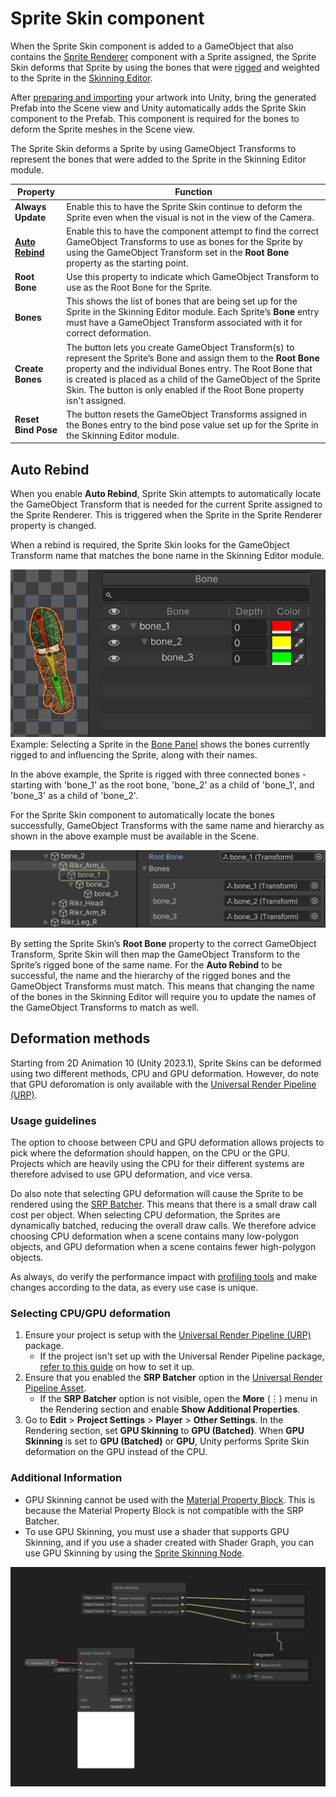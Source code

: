 # Sprite Skin component
When the Sprite Skin component is added to a GameObject that also contains the [Sprite Renderer](https://docs.unity3d.com/Manual/class-SpriteRenderer.html) component with a Sprite assigned, the Sprite Skin deforms that Sprite by using the bones that were [rigged](CharacterRig.md) and weighted to the Sprite in the [Skinning Editor](SkinningEditor.md).

After [preparing and importing](PreparingArtwork.md) your artwork into Unity, bring the generated Prefab into the Scene view and Unity automatically adds the Sprite Skin component to the Prefab. This component is required for the bones to deform the Sprite meshes in the Scene view.

The Sprite Skin deforms a Sprite by using GameObject Transforms to represent the bones that were added to the Sprite in the Skinning Editor module.

Property            | Function
--------------------|-----------------------------------------------------------------------------------------------------------------------------------------------------------------------------------------------------------------------------------------------------------------------------------------------------------------------------------------------------
**Always Update**   | Enable this to have the Sprite Skin continue to deform the Sprite even when the visual is not in the view of the Camera.
**[Auto Rebind](#auto-rebind)**     | Enable this to have the component attempt to find the correct GameObject Transforms to use as bones for the Sprite by using the GameObject Transform set in the **Root Bone** property as the starting point.
**Root Bone**       | Use this property to indicate which GameObject Transform to use as the Root Bone for the Sprite.
**Bones**           | This shows the list of bones that are being set up for the Sprite in the Skinning Editor module. Each Sprite’s **Bone** entry must have a GameObject Transform associated with it for correct deformation.
**Create Bones**    | The button lets you create GameObject Transform(s) to represent the Sprite’s Bone and assign them to the **Root Bone** property and the individual Bones entry. The Root Bone that is created is placed as a child of the GameObject of the Sprite Skin. The button is only enabled if the Root Bone property isn't assigned.
**Reset Bind Pose** | The button resets the GameObject Transforms assigned in the Bones entry to the bind pose value set up for the Sprite in the Skinning Editor module.

## Auto Rebind
When you enable **Auto Rebind**, Sprite Skin attempts to automatically locate the GameObject Transform that is needed for the current Sprite assigned to the Sprite Renderer. This is triggered when the Sprite in the Sprite Renderer property is changed.

When a rebind is required, the Sprite Skin looks for the GameObject Transform name that matches the bone name in the Skinning Editor module.

![A leg sprite in the Bone Panel. The window displays the hierarchy of three bones with red, yellow, and green label colors. The sprite displays the same bones with the same colors.](images/2d-anim-auto-rebind-example.png)<br/>Example: Selecting a Sprite in the [Bone Panel](SkinEdToolsShortcuts.md#bone-panel) shows the bones currently rigged to and influencing the Sprite, along with their names.

In the above example, the Sprite is rigged with three connected bones - starting with 'bone_1' as the root bone, 'bone_2' as a child of 'bone_1', and 'bone_3' as a child of 'bone_2'.

For the Sprite Skin component to automatically locate the bones successfully, GameObject Transforms with the same name and hierarchy as shown in the above example must be available in the Scene.

![GameObject Transform components with the names bone_1, bone_2 and bone_3.](images/2d-anim-sprite-skin-root-bone.png)

By setting the Sprite Skin’s **Root Bone** property to the correct GameObject Transform, Sprite Skin will then map the GameObject Transform to the Sprite’s rigged bone of the same name. For the **Auto Rebind** to be successful, the name and the hierarchy of the rigged bones and the GameObject Transforms must match. This means that changing the name of the bones in the Skinning Editor will require you to update the names of the GameObject Transforms to match as well.

## Deformation methods
Starting from 2D Animation 10 (Unity 2023.1), Sprite Skins can be deformed using two different methods, CPU and GPU deformation. However, do note that GPU deforomation is only available with the [Universal Render Pipeline (URP)](https://docs.unity3d.com/Packages/com.unity.render-pipelines.universal@latest).

### Usage guidelines
The option to choose between CPU and GPU deformation allows projects to pick where the deformation should happen, on the CPU or the GPU. Projects which are heavily using the CPU for their different systems are therefore advised to use GPU deformation, and vice versa.

Do also note that selecting GPU deformation will cause the Sprite to be rendered using the [SRP Batcher](https://docs.unity3d.com/Manual/SRPBatcher.html). This means that there is a small draw call cost per object. When selecting CPU deformation, the Sprites are dynamically batched, reducing the overall draw calls. We therefore advice choosing CPU deformation when a scene contains many low-polygon objects, and GPU deformation when a scene contains fewer high-polygon objects.

As always, do verify the performance impact with [profiling tools](https://docs.unity3d.com/Manual/Profiler.html) and make changes according to the data, as every use case is unique.

### Selecting CPU/GPU deformation
1. Ensure your project is setup with the [Universal Render Pipeline (URP)](https://docs.unity3d.com/Packages/com.unity.render-pipelines.universal@latest) package.
    * If the project isn't set up with the Universal Render Pipeline package, [refer to this guide](https://docs.unity3d.com/Packages/com.unity.render-pipelines.universal@latest?subfolder=/manual/Setup.html) on how to set it up.
2. Ensure that you enabled the **SRP Batcher** option in the [Universal Render Pipeline Asset](https://docs.unity3d.com/Packages/com.unity.render-pipelines.universal@latest?subfolder=/manual/universalrp-asset.html).
    * If the **SRP Batcher** option is not visible, open the **More** (⋮) menu in the Rendering section and enable **Show Additional Properties**.
3. Go to **Edit** &gt; **Project Settings** &gt; **Player** &gt; **Other Settings**. In the Rendering section, set **GPU Skinning** to **GPU (Batched)**. When **GPU Skinning** is set to **GPU (Batched)** or **GPU**, Unity performs Sprite Skin deformation on the GPU instead of the CPU.

### Additional Information
- GPU Skinning cannot be used with the [Material Property Block](xref:UnityEngine.MaterialPropertyBlock). This is because the Material Property Block is not compatible with the SRP Batcher.
- To use GPU Skinning, you must use a shader that supports GPU Skinning, and if you use a shader created with Shader Graph, you can use GPU Skinning by using the [Sprite Skinning Node](https://docs.unity3d.com/Packages/com.unity.shadergraph@latest?subfolder=/manual/Sprite-Skinning-Node.html).

![A Sprite Skinning Node in Shader Graph is connecting Vertex Node.](images/2d-anim-spriteskinningnode.png)
